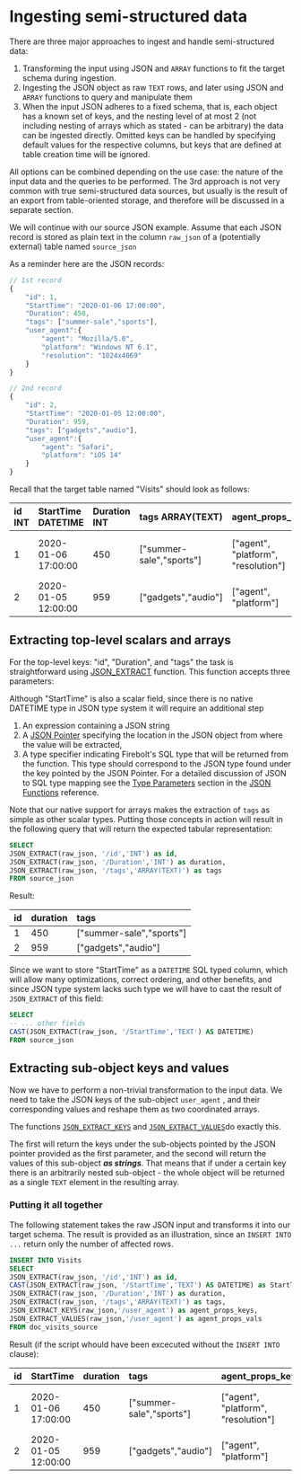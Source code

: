 # Ingesting semi-structured data

There are three major approaches to ingest and handle semi-structured data:

1. Transforming the input using JSON and `ARRAY` functions to fit the target schema during ingestion.
2. Ingesting the JSON object as raw `TEXT` rows, and later using JSON and `ARRAY` functions to query and manipulate them
3. When the input JSON adheres to a fixed schema, that is, each object has a known set of keys, and the nesting level of at most 2 \(not including nesting of arrays which as stated - can be arbitrary\) the data can be ingested directly. Omitted keys can be handled by specifying default values for the respective columns, but keys that are defined at table creation time will be ignored.

All options can be combined depending on the use case: the nature of the input data and the queries to be performed. The 3rd approach is not very common with true semi-structured data sources, but usually is the result of an export from table-oriented storage, and therefore will be discussed in a separate section.

We will continue with our source JSON example. Assume that each JSON record is stored as plain text in the column `raw_json` of a \(potentially external\) table named `source_json`

As a reminder here are the JSON records:

```javascript
// 1st record
{
    "id": 1,
    "StartTime": "2020-01-06 17:00:00",
    "Duration": 450,
    "tags": ["summer-sale","sports"],
    "user_agent":{
        "agent": "Mozilla/5.0",
        "platform": "Windows NT 6.1",
        "resolution": "1024x4069"
    }
}

// 2nd record
{
    "id": 2,
    "StartTime": "2020-01-05 12:00:00",
    "Duration": 959,
    "tags": ["gadgets","audio"],
    "user_agent":{
        "agent": "Safari",
        "platform": "iOS 14"
    }
}
```

Recall that the target table named "Visits" should look as follows:

| id INT | StartTime DATETIME | Duration INT | tags ARRAY\(TEXT\) | agent\_props\_keys | agent\_props\_vals |
| :--- | :--- | :--- | :--- | :--- | :--- |
| 1 | 2020-01-06 17:00:00 | 450 | \["summer-sale","sports"\] | \["agent", "platform", "resolution"\] | \["Mozilla/5.0", "Windows NT 6.1", "1024x4069"\] |
| 2 | 2020-01-05 12:00:00 | 959 | \["gadgets","audio"\] | \["agent", "platform"\] | \["Safari", "iOS 14"\] |

## Extracting top-level scalars and arrays

For the top-level keys: "id", "Duration", and "tags" the task is straightforward using [JSON\_EXTRACT](../../sql-reference/functions-reference/semi-structured-functions/json-functions.md#json_extract) function. This function accepts three parameters:


Although "StartTime" is also a scalar field, since there is no native DATETIME type in JSON type system it will require an additional step


1. An expression containing a JSON string
2. A [JSON Pointer](ingesting-semi-structured-data.md) specifying the location in the JSON object from where the value will be extracted,
3. A type specifier indicating Firebolt's SQL type that will be returned from the function. This type should correspond to the JSON type found under the key pointed by the JSON Pointer. For a detailed discussion of JSON to SQL type mapping see the [Type Parameters](../../sql-reference/functions-reference/semi-structured-functions/json-functions.md#type-parameters) section in the [JSON Functions](../../sql-reference/functions-reference/semi-structured-functions/json-functions.md) reference.

Note that our native support for arrays makes the extraction of `tags` as simple as other scalar types. Putting those concepts in action will result in the following query that will return the expected tabular representation:

```sql
SELECT
JSON_EXTRACT(raw_json, '/id','INT') as id,
JSON_EXTRACT(raw_json, '/Duration','INT') as duration,
JSON_EXTRACT(raw_json, '/tags','ARRAY(TEXT)') as tags
FROM source_json
```

Result:

| id | duration | tags |
| :--- | :--- | :--- |
| 1 | 450 | \["summer-sale","sports"\] |
| 2 | 959 | \["gadgets","audio"\] |

Since we want to store "StartTime" as a `DATETIME` SQL typed column, which will allow many optimizations, correct ordering, and other benefits, and since JSON type system lacks such type we will have to cast the result of `JSON_EXTRACT` of this field:

```sql
SELECT
-- ... other fields
CAST(JSON_EXTRACT(raw_json, '/StartTime','TEXT') AS DATETIME)
FROM source_json
```

## Extracting sub-object keys and values

Now we have to perform a non-trivial transformation to the input data. We need to take the JSON keys of the sub-object `user_agent` , and their corresponding values and reshape them as two coordinated arrays.

The functions [`JSON_EXTRACT_KEYS`](../../sql-reference/functions-reference/semi-structured-functions/json-functions.md#json_extract_keys) and [`JSON_EXTRACT_VALUES`](../../sql-reference/functions-reference/semi-structured-functions/json-functions.md#json_extract_values)do exactly this.

The first will return the keys under the sub-objects pointed by the JSON pointer provided as the first parameter, and the second will return the values of this sub-object _**as strings**_. That means that if under a certain key there is an arbitrarily nested sub-object - the whole object will be returned as a single `TEXT` element in the resulting array.

### Putting it all together

The following statement takes the raw JSON input and transforms it into our target schema. The result is provided as an illustration, since an `INSERT INTO ...` return only the number of affected rows.

```sql
INSERT INTO Visits
SELECT
JSON_EXTRACT(raw_json, '/id','INT') as id,
CAST(JSON_EXTRACT(raw_json, '/StartTime','TEXT') AS DATETIME) as StartTime,
JSON_EXTRACT(raw_json, '/Duration','INT') as duration,
JSON_EXTRACT(raw_json, '/tags','ARRAY(TEXT)') as tags,
JSON_EXTRACT_KEYS(raw_json,'/user_agent') as agent_props_keys,
JSON_EXTRACT_VALUES(raw_json,'/user_agent') as agent_props_vals
FROM doc_visits_source
```

Result \(if the script whould have been excecuted without the `INSERT INTO` clause\):

| id | StartTime | duration | tags | agent\_props\_keys | agent\_props\_vals |
| :--- | :--- | :--- | :--- | :--- | :--- |
| 1 | 2020-01-06 17:00:00 | 450 | \["summer-sale","sports"\] | \["agent", "platform", "resolution"\] | \["Mozilla/5.0", "Windows NT 6.1", "1024x4069"\] |
| 2 | 2020-01-05 12:00:00 | 959 | \["gadgets","audio"\] | \["agent", "platform"\] | \["Safari", "iOS 14"\] |

